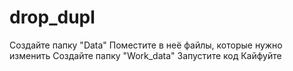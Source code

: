 # drop_dupl
Создайте папку "Data"
Поместите в неё файлы, которые нужно изменить
Создайте папку "Work_data"
Запустите код
Кайфуйте

